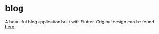 # blog

A beautiful blog application built with Flutter. Original design can be found [here](https://twitter.com/nifemii_s/status/1420648241700409348?s=20)

